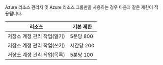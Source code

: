 Azure 리소스 관리자 및 Azure 리소스 그룹만을 사용하는 경우 다음과 같은 제한이 적용됩니다.

리소스|기본 제한
---|---
저장소 계정 관리 작업(읽기)|5분당 800
저장소 계정 관리 작업(쓰기)|시간당 200
저장소 계정 관리 작업(목록)|5분당 100

<!---HONumber=Nov15_HO3-->